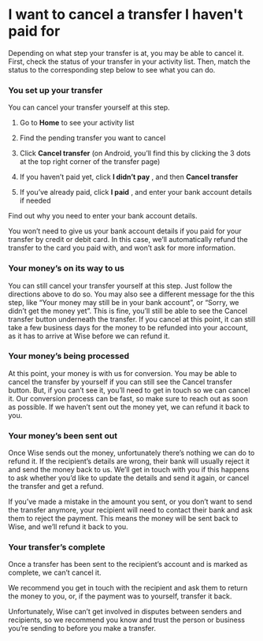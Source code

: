 # I want to cancel a transfer I haven't paid for

Depending on what step your transfer is at, you may be able to cancel it. First, check the status of your transfer in your activity list. Then, match the status to the corresponding step below to see what you can do.

### You set up your transfer

You can cancel your transfer yourself at this step. 

  1. Go to **Home** to see your activity list

  2. Find the pending transfer you want to cancel

  3. Click **Cancel transfer** (on Android, you’ll find this by clicking the 3 dots at the top right corner of the transfer page)

  4. If you haven’t paid yet, click **I didn’t pay** , and then **Cancel transfer**

  5. If you’ve already paid, click **I paid** , and enter your bank account details if needed




Find out why you need to enter your bank account details. 

You won’t need to give us your bank account details if you paid for your transfer by credit or debit card. In this case, we’ll automatically refund the transfer to the card you paid with, and won’t ask for more information. 

### Your money’s on its way to us

You can still cancel your transfer yourself at this step. Just follow the directions above to do so. You may also see a different message for the this step, like “Your money may still be in your bank account”, or “Sorry, we didn’t get the money yet”. This is fine, you’ll still be able to see the Cancel transfer button underneath the transfer. If you cancel at this point, it can still take a few business days for the money to be refunded into your account, as it has to arrive at Wise before we can refund it.

### Your money’s being processed

At this point, your money is with us for conversion. You may be able to cancel the transfer by yourself if you can still see the Cancel transfer button. But, if you can’t see it, you’ll need to get in touch so we can cancel it. Our conversion process can be fast, so make sure to reach out as soon as possible. If we haven’t sent out the money yet, we can refund it back to you. 

### Your money’s been sent out

Once Wise sends out the money, unfortunately there’s nothing we can do to refund it. If the recipient’s details are wrong, their bank will usually reject it and send the money back to us. We’ll get in touch with you if this happens to ask whether you’d like to update the details and send it again, or cancel the transfer and get a refund. 

If you’ve made a mistake in the amount you sent, or you don’t want to send the transfer anymore, your recipient will need to contact their bank and ask them to reject the payment. This means the money will be sent back to Wise, and we’ll refund it back to you.

### Your transfer’s complete

Once a transfer has been sent to the recipient’s account and is marked as complete, we can’t cancel it.

We recommend you get in touch with the recipient and ask them to return the money to you, or, if the payment was to yourself, transfer it back. 

Unfortunately, Wise can’t get involved in disputes between senders and recipients, so we recommend you know and trust the person or business you’re sending to before you make a transfer.